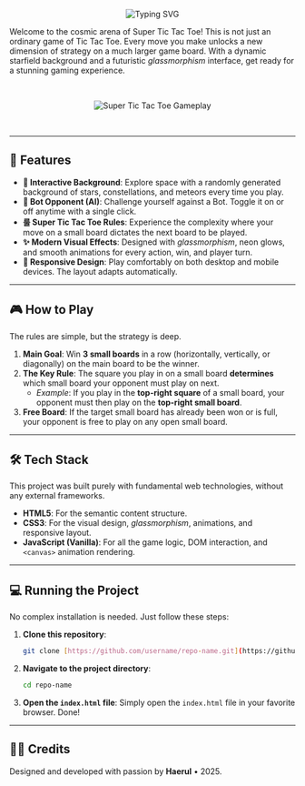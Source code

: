 <div align="center">

![Typing SVG](https://readme-typing-svg.demolab.com?font=Fira+Code&weight=700&size=28&pause=1000&color=7DD3FC&center=true&vCenter=true&width=550&lines=Welcome+to+Super+Tic+Tac+Toe;A+Cosmic+Twist+on+a+Classic+Game;Challenge+the+AI+and+Conquer+the+Board!)

</div>

Welcome to the cosmic arena of Super Tic Tac Toe! This is not just an ordinary game of Tic Tac Toe. Every move you make unlocks a new dimension of strategy on a much larger game board. With a dynamic starfield background and a futuristic *glassmorphism* interface, get ready for a stunning gaming experience.

<br>

<div align="center">
    
![Super Tic Tac Toe Gameplay](https://drive.google.com/uc?export=view&id=1Un6RztPCnxYGT3Lg-aDwEoHVsygF0NdE)

</div>

<br>

---

## 🚀 Features

-   **🌌 Interactive Background**: Explore space with a randomly generated background of stars, constellations, and meteors every time you play.
-   **🤖 Bot Opponent (AI)**: Challenge yourself against a Bot. Toggle it on or off anytime with a single click.
-   **룰 Super Tic Tac Toe Rules**: Experience the complexity where your move on a small board dictates the next board to be played.
-   **✨ Modern Visual Effects**: Designed with *glassmorphism*, neon glows, and smooth animations for every action, win, and player turn.
-   **📱 Responsive Design**: Play comfortably on both desktop and mobile devices. The layout adapts automatically.

---

## 🎮 How to Play

The rules are simple, but the strategy is deep.

1.  **Main Goal**: Win **3 small boards** in a row (horizontally, vertically, or diagonally) on the main board to be the winner.
2.  **The Key Rule**: The square you play in on a small board **determines** which small board your opponent must play on next.
    -   *Example*: If you play in the **top-right square** of a small board, your opponent must then play on the **top-right small board**.
3.  **Free Board**: If the target small board has already been won or is full, your opponent is free to play on any open small board.

---

## 🛠️ Tech Stack

This project was built purely with fundamental web technologies, without any external frameworks.

-   **HTML5**: For the semantic content structure.
-   **CSS3**: For the visual design, *glassmorphism*, animations, and responsive layout.
-   **JavaScript (Vanilla)**: For all the game logic, DOM interaction, and `<canvas>` animation rendering.

---

## 💻 Running the Project

No complex installation is needed. Just follow these steps:

1.  **Clone this repository**:
    ```bash
    git clone [https://github.com/username/repo-name.git](https://github.com/username/repo-name.git)
    ```
2.  **Navigate to the project directory**:
    ```bash
    cd repo-name
    ```
3.  **Open the `index.html` file**:
    Simply open the `index.html` file in your favorite browser. Done!

---

## 👨‍🚀 Credits

Designed and developed with passion by **Haerul** • 2025.
